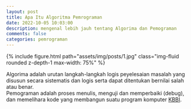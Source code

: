```yaml
---
layout: post
title: Apa Itu Algoritma Pemrograman
date: 2022-10-05 10:03:00
description: mengenal lebih jauh tentang Algorima dan Pemograman
comments: false
categories: pemrograman
---
```


<div class="row mt-3">
    <div class="col-sm mt-3 mt-md-0">
        {% include figure.html path="assets/img/posts/1.jpg" class="img-fluid rounded z-depth-1 max-width: 75%" %}
    </div>
</div>

Algorima adalah urutan langkah-langkah logis peyelesaian masalah yang disusun secara sistematis dan logis serta dapat ditentukan bernilai salah atau benar.<br>
Pemograman adalah proses menulis, menguji dan memperbaiki (debug), dan memelihara kode yang membangun suatu program komputer [KBBI](https://kbbi.web.id/program).